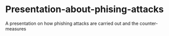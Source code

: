 # Presentation-about-phising-attacks
A presentation on how phishing attacks are carried out and the counter-measures
